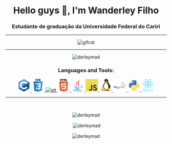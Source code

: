 <h1 align="center">Hello guys 👋, I'm Wanderley Filho</h1>
<h3 align="center">Estudante de graduação da Universidade Federal do Cariri</h3>
<hr>
<div align="center">
  <img src="https://github.com/derleymad/derleymad/blob/91c86288d846cad6e62366ff6ce1a6cc7025fe6b/gimme-code-gimme.gif" alt="gifcat" width="230px" height="150">
  </div>
<hr>

<p align="center"> <img src="https://komarev.com/ghpvc/?username=derleymad&label=Profile%20views&color=0e75b6&style=flat" alt="derleymad" /> </p>

<h3 align="center">Languages and Tools:</h3>
<p align="center">
  <a href="https://www.cprogramming.com/" target="_blank" rel="noreferrer">
    <img src="https://raw.githubusercontent.com/devicons/devicon/master/icons/c/c-original.svg" alt="c" width="40" height="40"/> </a>
  <a href="https://www.w3schools.com/css/" target="_blank" rel="noreferrer"> 
    <img src="https://raw.githubusercontent.com/devicons/devicon/master/icons/css3/css3-original-wordmark.svg" alt="css3" width="40" height="40"/> </a>
  <a href="https://git-scm.com/" target="_blank" rel="noreferrer"> 
    <img src="https://www.vectorlogo.zone/logos/git-scm/git-scm-icon.svg" alt="git" width="40" height="40"/> </a>
  <a href="https://www.w3.org/html/" target="_blank" rel="noreferrer">
    <img src="https://raw.githubusercontent.com/devicons/devicon/master/icons/html5/html5-original-wordmark.svg" alt="html5" width="40" height="40"/> </a>
  <a href="https://www.java.com" target="_blank" rel="noreferrer">
    <img src="https://raw.githubusercontent.com/devicons/devicon/master/icons/java/java-original.svg" alt="java" width="40" height="40"/> </a>
  <a href="https://developer.mozilla.org/en-US/docs/Web/JavaScript" target="_blank" rel="noreferrer">
    <img src="https://raw.githubusercontent.com/devicons/devicon/master/icons/javascript/javascript-original.svg" alt="javascript" width="40" height="40"/> </a>
  <a href="https://www.linux.org/" target="_blank" rel="noreferrer"> 
    <img src="https://raw.githubusercontent.com/devicons/devicon/master/icons/linux/linux-original.svg" alt="linux" width="40" height="40"/> </a>
  <a href="https://www.mysql.com/" target="_blank" rel="noreferrer"> 
    <img src="https://raw.githubusercontent.com/devicons/devicon/master/icons/mysql/mysql-original-wordmark.svg" alt="mysql" width="40" height="40"/> </a>
  <a href="https://www.python.org" target="_blank" rel="noreferrer">
    <img src="https://raw.githubusercontent.com/devicons/devicon/master/icons/python/python-original.svg" alt="python" width="40" height="40"/> </a>
  <a href="https://reactjs.org/" target="_blank" rel="noreferrer">
    <img src="https://raw.githubusercontent.com/devicons/devicon/master/icons/react/react-original-wordmark.svg" alt="react" width="40" height="40"/> </a>
</p>
<hr>
<br>

<p align="center">
  <img align="center" src="https://github-readme-stats.vercel.app/api/top-langs?username=derleymad&theme=dark&show_icons=true&locale=en&layout=compact" alt="derleymad" /></p>

<p align="center">&nbsp;<img align="center" src="https://github-readme-stats.vercel.app/api?username=derleymad&theme=dark&show_icons=true&locale=en" alt="derleymad" /></p>

<p align="center"><img align="center" src="https://github-readme-streak-stats.herokuapp.com/?user=derleymad&theme=dark&" alt="derleymad" /></p>

